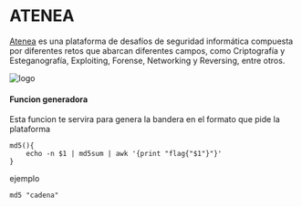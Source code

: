 # ATENEA

 [Atenea](https://atenea.ccn-cert.cni.es/home) es una plataforma de desafíos de seguridad informática compuesta por diferentes retos que abarcan diferentes campos, como Criptografía y Esteganografía, Exploiting, Forense, Networking y Reversing, entre otros.


 ![logo](https://imgs.search.brave.com/ZBgfzeBDkwY51LdAgeYXRt1zFqnd9lRdiQ5m0QT3a8Y/rs:fit:284:225:1/g:ce/aHR0cHM6Ly90c2Ux/Lm1tLmJpbmcubmV0/L3RoP2lkPU9JUC5i/S1ZTSUJmQ29OVVl3/c2pBaTM0bXhBQUFB/QSZwaWQ9QXBp)

 #### Funcion generadora

 Esta funcion te servira para genera la bandera en el formato que pide la plataforma

 ```
 md5(){
     echo -n $1 | md5sum | awk '{print "flag{"$1"}"}'
 }
 ```
 ejemplo

`md5 "cadena"`